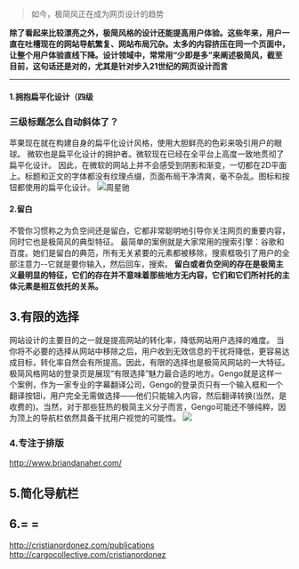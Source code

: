 > 如今，极简风正在成为网页设计的趋势

**除了看起来比较漂亮之外，极简风格的设计还能提高用户体验。这些年来，用户一直在吐槽现在的网站导航繁复、网站布局冗杂。太多的内容挤压在同一个页面中，让整个用户体验直线下降。设计领域中，常常用“少即是多”来阐述极简风，截至目前，这句话还是对的，尤其是针对步入21世纪的网页设计而言**


------------
#### 1.拥抱扁平化设计（四级
### 三级标题怎么自动斜体了？
苹果现在就在构建自身的扁平化设计风格，使用大胆鲜亮的色彩来吸引用户的眼球。
微软也是扁平化设计的拥护者。微软现在已经在全平台上高度一致地贯彻了扁平化设计。
因此，在微软的网站上并不会感受到阴影和渐变，一切都在2D平面上。标题和正文的字体都没有纹理点缀，页面布局干净清爽，毫不杂乱。图标和按钮都使用的扁平化设计。
![周星驰](http://image.woshipm.com/wp-files/2014/08/3e62c9ce6369213c0c6b585fce4b97ea.jpg "周星驰")
#### 2.留白
不管你习惯称之为负空间还是留白，它都非常聪明地引导你关注网页的重要内容，同时它也是极简风的典型特征。
最简单的案例就是大家常用的搜索引擎：谷歌和百度。她们是留白的典范，所有无关紧要的元素都被移除，搜索框吸引了用户的全部注意力--它就是要你输入，然后回车，搜索。
**留白或者负空间的存在是极简主义最明显的特征，它们的存在并不意味着那些地方无内容，它们和它们所衬托的主体元素是相互依托的关系。**

## 3.有限的选择
网站设计的主要目的之一就是提高网站的转化率，降低网站用户选择的难度。
当你将不必要的选择从网站中移除之后，用户收到无效信息的干扰将降低，更容易达成目标，转化率自然会有所提高。因此，有限的选择也是极简风网站的一大特征。
极简风格网站的登录页是展现“有限选择”魅力最合适的地方。Gengo就是这样一个案例，作为一家专业的字幕翻译公司，Gengo的登录页只有一个输入框和一个翻译按钮i，用户完全无需做选择——他们只能输入内容，然后翻译转换(当然，是收费的)。当然，对于那些狂热的极简主义分子而言，Gengo可能还不够纯粹，因为顶上的导航栏依然具备干扰用户视觉的可能性。
![](http://image.woshipm.com/wp-files/2014/08/c5c2d57bddf148cafc88e1f2ab87468a.jpg)

### 4.专注于排版
http://www.briandanaher.com/


## 5.简化导航栏

## 6.= = 
http://cristianordonez.com/publications
http://cargocollective.com/cristianordonez

